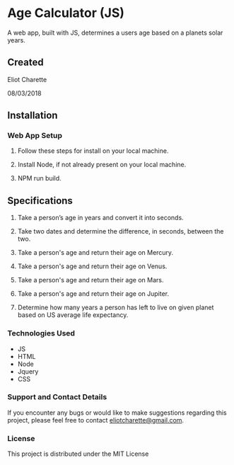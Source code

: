 # Age Calculator (JS)

A web app, built with JS, determines a users age based on a planets solar years.

## Created
Eliot Charette

08/03/2018
## Installation

### Web App Setup

1. Follow these steps for  install on your local machine.

2. Install Node, if not already present on your local machine.

3. NPM run build.

## Specifications

1. Take a person’s age in years and convert it into seconds.

2. Take two dates and determine the difference, in seconds, between the two.

3. Take a person's age and return their age on Mercury.

4. Take a person's age and return their age on Venus.

5. Take a person's age and return their age on Mars.

6. Take a person's age and return their age on Jupiter.

7. Determine how many years a person has left to live on given planet based on US average life expectancy.

### Technologies Used

* JS
* HTML
* Node
* Jquery
* CSS

### Support and Contact Details
If you encounter any bugs or would like to make suggestions regarding this project, please feel free to contact eliotcharette@gmail.com.



### License

This project is distributed under the MIT License
